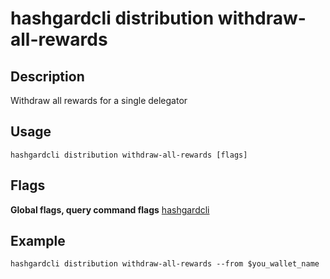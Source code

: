 # hashgardcli distribution withdraw-all-rewards

## Description

Withdraw all rewards for a single delegator

## Usage

```shell
hashgardcli distribution withdraw-all-rewards [flags]
```
## Flags

**Global flags, query command flags** [hashgardcli](../README.md)

## Example

```shell
hashgardcli distribution withdraw-all-rewards --from $you_wallet_name
```
